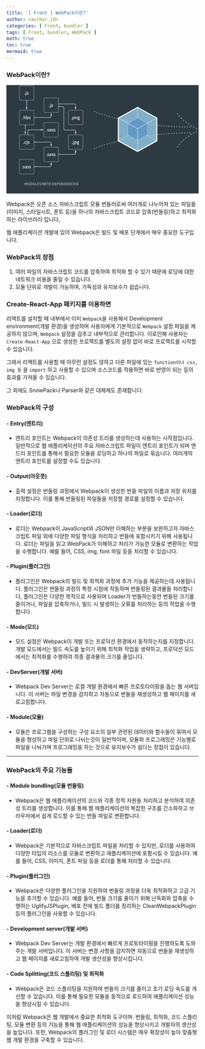 ```yaml
---
title: '[ Front ] WebPack이란?'
author: <author_id>
categories: [ Front, bundler ]
tags: [ Front, bundler, WebPack ]
math: true
toc: true
mermaid: true
---
```


### WebPack이란?

![](/images/postImages/front/bundler/webpackbuild.png)

Webpack은 오픈 소스 자바스크립트 모듈 번들러로써 여러개로 나누어져 있는 파일들(이미지, 스타일시트, 폰트 등)을 하나의 자바스크립트 코드로 압축(번들링)하고 최적화 하는 라이브러리 입니다,

웹 애플리케이션 개발에 있어 Webpack은 빌드 및 배포 단계에서 매우 중요한 도구입니다.

### WebPack의 장점

1. 여러 파일의 자바스크립트 코드를 압축하여 최적화 할 수 있기 때문에 로딩에 대한 네트워크 비용을 줄일 수 있습니다.
2. 모듈 단위로 개발이 가능하여, 가독성과 유지보수가 쉽습니다.

### Create-React-App 패키지를 이용하면

리액트를 설치할 때 내부에서 이미 `Webpack`을 사용해서 Development environment(개발 환경)을 생성하며 
사용자에게 기본적으로 `Webpack` 설정 파일을 제공하지 않으며, `Webpack` 설정을 감추고 내부적으로 관리합니다.
이로인해 사용자는 `Create-React-App` 으로 생성한 프로젝트를 별도의 설정 없이 바로 프로젝트를 시작할 수 있습니다.

그래서 리액트를 사용할 때 아무런 설정도 않하고 다른 파일에 있는 `function이나 css, img 등` 을 `import` 하고 사용할 수 있으며
소스코드를 적용하면 바로 반영이 되는 등의 효과를 가져올 수 있습니다.

그 외에도 SnowPack나 Parser와 같은 대체제도 존재합니다.

### WebPack의 구성
#### - Entry(엔트리)
  - 엔트리 포인트는 Webpack이 의존성 트리를 생성하는데 사용하는 시작점입니다. 일반적으로 웹 애플리케이션의 주요 자바스크립트 파일이 엔트리 포인트가 되며 엔드리 포인트를 통해서 필요한 모듈을 로딩하고 하나의 파일로 묶습니다. 여러개의 엔트리 포인트를 설정할 수도 있습니다.
#### - Output(아웃풋)
  - 출력 설정은 번들링 과정에서 Webpack이 생성한 번들 파일의 이름과 저장 위치를 지정합니다. 이를 통해 번들링된 파일들을 저장할 경로를 설정할 수 있습니다.
#### - Loader(로더)
  - 로더는 Webpack이 JavaScript와 JSON만 이해하는 부분을 보완하고자 자바스크립트 파일 외에 다양한 파일 형식을 처리하고 번들에 포함시키기 위해 사용됩니다. 로더는 파일을 읽고 WebPack가 이해하고 처리가 가능한 모듈로 변환하는 작업을 수행합니다. 예를 들어, CSS, img, font 파일 등을 처리할 수 있습니다.
#### - Plugin(플러그인)
  - 플러그인은 Webpack의 빌드 및 최적화 과정에 추가 기능을 제공하는데 사용됩니다. 플러그인은 번들링 과정의 특정 시점에 작동하며 번들링된 결과물들 처리합니다, 플러그인은 다양한 목적으로 사용되며 Loader가 번들하는동안  번들된 크기를 줄이거나, 파일을 압축하거나, 빌드 시 발생하는 오류를 처리하는 등의 작업을 수행합니다.
#### - Mode(모드)
  - 모드 설정은 Webpack이 개발 또는 프로덕션 환경에서 동작하는지를 지정합니다. 개발 모드에서는 빌드 속도를 높이기 위해 최적화 작업을 생략하고, 프로덕션 모드에서는 최적화를 수행하여 최종 결과물의 크기를 줄입니다.
#### - DevServer(개발 서버)
  - Webpack Dev Server는 로컬 개발 환경에서 빠른 프로토타이핑을 돕는 웹 서버입니다. 이 서버는 파일 변경을 감지하고 자동으로 번들을 재생성하고 웹 페이지를 새로고침합니다.
#### - Module(모듈)
  - 모듈은 프로그램을 구성하는 구성 요소의 일부 관련된 데이터와 함수들이 묶여서 모듈을 형성하고 파일 단위로 나뉘는것이 일반적이며, 모듈화 프로그래밍은 기능별로 파일을 나눠가며 프로그래밍을 하는 것으로 유지보수가 쉽다는 장점이 있습니다.

---

### WebPack의 주요 기능들
#### - Module bundling(모듈 번들링)
  - Webpack은 웹 애플리케이션의 코드와 각종 정적 자원을 처리하고 분석하여 의존성 트리를 생성합니다. 이를 통해 웹 애플리케이션의 복잡한 구조를 간소화하고 브라우저에서 쉽게 로드할 수 있는 번들 파일로 변환합니다.
#### - Loader(로더)
  - Webpack은 기본적으로 자바스크립트 파일을 처리할 수 있지만, 로더를 사용하여 다양한 타입의 리소스를 모듈로 변환하고 애플리케이션에 포함시킬 수 있습니다. 예를 들어, CSS, 이미지, 폰트 파일 등을 로더를 통해 처리할 수 있습니다.
#### - Plugin(플러그인)
  - Webpack은 다양한 플러그인을 지원하여 번들링 과정을 더욱 최적화하고 고급 기능을 추가할 수 있습니다. 예를 들어, 번들 크기를 줄이기 위해 난독화와 압축을 수행하는 UglifyJSPlugin, 배포 전에 빌드 폴더를 정리하는 CleanWebpackPlugin 등의 플러그인을 사용할 수 있습니다.
#### - Development server(개발 서버)
  - Webpack Dev Server는 개발 환경에서 빠르게 프로토타이핑을 진행하도록 도와주는 개발 서버입니다. 이 서버는 변경 사항을 감지하면 자동으로 번들을 재생성하고 웹 페이지를 새로고침하여 개발 생산성을 향상시킵니다.
#### - Code Splitting(코드 스플리팅) 및 최적화
  - Webpack은 코드 스플리팅을 지원하여 번들의 크기를 줄이고 초기 로딩 속도를 개선할 수 있습니다. 이를 통해 필요한 모듈을 동적으로 로드하여 애플리케이션 성능을 향상시킬 수 있습니다.

이처럼 Webpack은 웹 개발에서 중요한 최적화 도구이며. 번들링, 최적화, 코드 스플리팅, 모듈 변환 등의 기능을 통해 웹 애플리케이션의 성능을 향상시키고 개발자의 생산성을 높입니다. 또한, Webpack의 플러그인 및 로더 시스템은 매우 확장성이 높아 맞춤형 웹 개발 환경을 구축할 수 있습니다.

